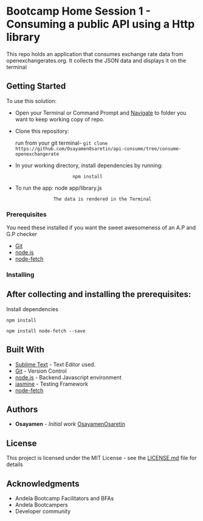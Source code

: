 # Bootcamp Home Session 1 - Consuming a public API using a Http library

This repo holds an application that consumes exchange rate data from openexchangerates.org. It collects the JSON data and displays it on the terminal

## Getting Started

To use this solution:

 - Open your Terminal or Command Prompt and [Navigate](https://computers.tutsplus.com/tutorials/navigating-the-terminal-a-gentle-introduction--mac-3855) to folder you want to keep working copy of repo.

 - Clone this repository: 

     run from your git terminal-
  ```git clone https://github.com/OsayamenOsaretin/api-consume/tree/consume-openexchangerate``` 

 

- In your working directory, install dependencies by running:

                           npm install

- To run the app:
     						node app/library.js

     				The data is rendered in the Terminal
 

### Prerequisites
You need these installed if you want the sweet awesomeness of an A.P and G.P checker

- [Git](https://git-for-windows.github.io/) 
- [node.js](https://nodejs.org/en/download/)
- [node-fetch](https://github.com/bitinn/node-fetch)



### Installing
After collecting and installing the prerequisites:
- 

Install dependencies

```
npm install

npm install node-fetch --save
```



## Built With

* [Sublime Text](hhttp://www.sublimetext.com/) - Text Editor used.
* [Git](https://github.com/) - Version Control
* [node.js](https://nodejs.org/) - Backend Javascript environment
* [jasmine]() - Testing Framework
* [node-fetch](https://github.com/bitinn/node-fetch)


## Authors

* **Osayamen** - *Initial work* [OsayamenOsaretin](github.com/OsayamenOsaretin)



## License

This project is licensed under the MIT License - see the [LICENSE.md](LICENSE.md) file for details

## Acknowledgments
* Andela Bootcamp Facilitators and BFAs
* Andela Bootcampers
* Developer community

